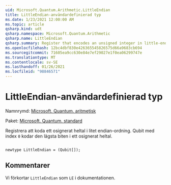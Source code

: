 ```yaml
---
uid: Microsoft.Quantum.Arithmetic.LittleEndian
title: LittleEndian-användardefinierad typ
ms.date: 1/23/2021 12:00:00 AM
ms.topic: article
qsharp.kind: udt
qsharp.namespace: Microsoft.Quantum.Arithmetic
qsharp.name: LittleEndian
qsharp.summary: Register that encodes an unsigned integer in little-endian order. The qubit with index `0` encodes the lowest bit of an unsigned integer.
ms.openlocfilehash: 12bc4dbf830e426365545826575d66a9683cb694
ms.sourcegitcommit: 71605ea9cc630e84e7ef29027e1f0ea06299747e
ms.translationtype: MT
ms.contentlocale: sv-SE
ms.lasthandoff: 01/26/2021
ms.locfileid: "98846571"
---
```

# <a name="littleendian-user-defined-type"></a>LittleEndian-användardefinierad typ

Namnrymd: [Microsoft. Quantum. aritmetisk](xref:Microsoft.Quantum.Arithmetic)

Paket: [Microsoft. Quantum. standard](https://nuget.org/packages/Microsoft.Quantum.Standard)


Registrera att koda ett osignerat heltal i litet endian-ordning. Qubit med index `0` kodar den lägsta biten i ett osignerat heltal.

```qsharp

newtype LittleEndian = (Qubit[]);
```



## <a name="remarks"></a>Kommentarer

Vi förkortar `LittleEndian` som `LE` i dokumentationen.